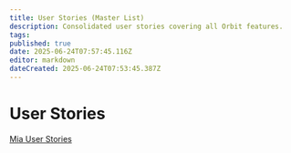 ```yaml
---
title: User Stories (Master List)
description: Consolidated user stories covering all Orbit features.
tags:
published: true
date: 2025-06-24T07:57:45.116Z
editor: markdown
dateCreated: 2025-06-24T07:53:45.387Z
---
```


# User Stories

[Mia User Stories](User%20Stories%20200b2bc5400e8013ad4fd43d15bf3a07/Mia%20User%20Stories%20200b2bc5400e800b9ac4c6f9bd2f2f03.csv)